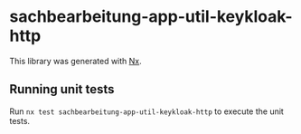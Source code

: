 # sachbearbeitung-app-util-keykloak-http

This library was generated with [Nx](https://nx.dev).

## Running unit tests

Run `nx test sachbearbeitung-app-util-keykloak-http` to execute the unit tests.
